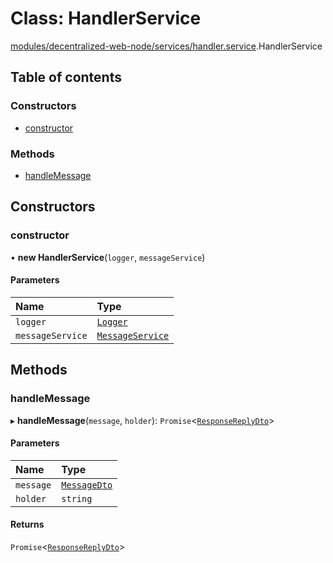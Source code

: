 # Class: HandlerService

[modules/decentralized-web-node/services/handler.service](../modules/modules_decentralized_web_node_services_handler_service.md).HandlerService

## Table of contents

### Constructors

- [constructor](modules_decentralized_web_node_services_handler_service.HandlerService.md#constructor)

### Methods

- [handleMessage](modules_decentralized_web_node_services_handler_service.HandlerService.md#handlemessage)

## Constructors

### constructor

• **new HandlerService**(`logger`, `messageService`)

#### Parameters

| Name | Type |
| :------ | :------ |
| `logger` | [`Logger`](modules_logger_logger_service.Logger.md) |
| `messageService` | [`MessageService`](modules_decentralized_web_node_services_message_service.MessageService.md) |

## Methods

### handleMessage

▸ **handleMessage**(`message`, `holder`): `Promise`<[`ResponseReplyDto`](modules_decentralized_web_node_dtos_response_reply_dto.ResponseReplyDto.md)\>

#### Parameters

| Name | Type |
| :------ | :------ |
| `message` | [`MessageDto`](modules_decentralized_web_node_dtos_message_dto.MessageDto.md) |
| `holder` | `string` |

#### Returns

`Promise`<[`ResponseReplyDto`](modules_decentralized_web_node_dtos_response_reply_dto.ResponseReplyDto.md)\>
